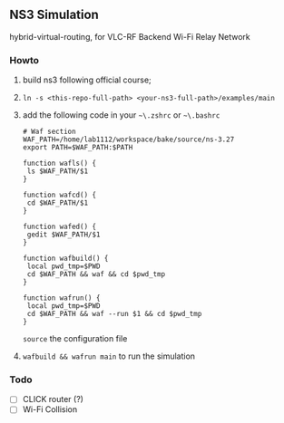 ## NS3 Simulation

hybrid-virtual-routing, for VLC-RF Backend Wi-Fi Relay Network

### Howto


1. build ns3 following official course;

2. `ln -s <this-repo-full-path> <your-ns3-full-path>/examples/main`

3. add the following code in your `~\.zshrc` or `~\.bashrc`

   ```shell
   # Waf section
   WAF_PATH=/home/lab1112/workspace/bake/source/ns-3.27
   export PATH=$WAF_PATH:$PATH

   function wafls() {
   	ls $WAF_PATH/$1
   }

   function wafcd() {
   	cd $WAF_PATH/$1
   }

   function wafed() {
   	gedit $WAF_PATH/$1
   }

   function wafbuild() {
   	local pwd_tmp=$PWD
   	cd $WAF_PATH &&	waf && cd $pwd_tmp
   }

   function wafrun() {
   	local pwd_tmp=$PWD
   	cd $WAF_PATH &&	waf --run $1 && cd $pwd_tmp
   }
   ```

   `source` the configuration file

4. `wafbuild && wafrun main` to run the simulation

### Todo

- [ ] CLICK router (?)
- [ ] Wi-Fi Collision